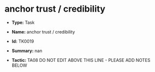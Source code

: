 # anchor trust / credibility

* **Type:** Task

* **Name:** anchor trust / credibility

* **Id:** TK0019

* **Summary:** nan

* **Tactic:** TA08
DO NOT EDIT ABOVE THIS LINE - PLEASE ADD NOTES BELOW
